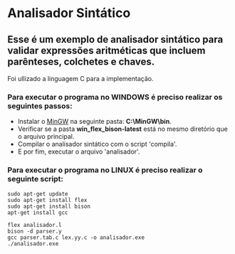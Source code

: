 # Analisador Sintático

## Esse é um exemplo de analisador sintático para validar expressões aritméticas que incluem parênteses, colchetes e chaves.
Foi ullizado a linguagem C para a implementação.

### Para executar o programa no WINDOWS é preciso realizar os seguintes passos:

* Instalar o [MinGW](http://www.mingw.org/) na seguinte pasta: **C:\MinGW\bin**.
* Verificar se a pasta **win_flex_bison-latest** está no mesmo diretório que o arquivo principal.
* Compilar o analisador sintático com o script 'compila'.
* E por fim, executar o arquivo 'analisador'.

### Para executar o programa no LINUX é preciso realizar o seguinte script:
```
sudo apt-get update
sudo apt-get install flex
sudo apt-get install bison
apt-get install gcc

flex analisador.l
bison -d parser.y
gcc parser.tab.c lex.yy.c -o analisador.exe
./analisador.exe
 ```
